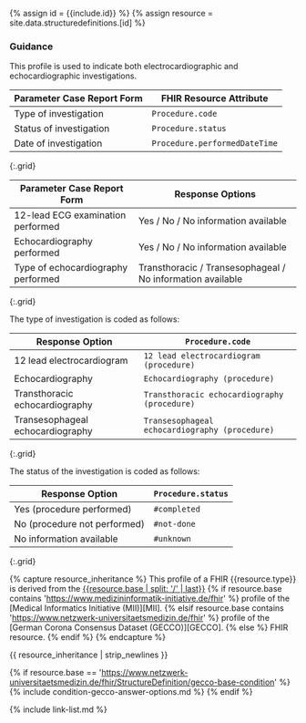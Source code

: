
{% assign id = {{include.id}} %}
{% assign resource = site.data.structuredefinitions.[id] %}

### Guidance

This profile is used to indicate both electrocardiographic and echocardiographic investigations.

| Parameter Case Report Form | FHIR Resource Attribute |
| -------------------------- | ----------------------- |
| Type of investigation | `Procedure.code` |
| Status of investigation | `Procedure.status` |
| Date of investigation | `Procedure.performedDateTime` |
{:.grid}

| Parameter Case Report Form | Response Options |
| -------------------------- | ---------------- |
| 12-lead ECG examination performed | Yes / No / No information available |
| Echocardiography performed | Yes / No / No information available |
| Type of echocardiography performed | Transthoracic / Transesophageal / No information available |
{:.grid}

The type of investigation is coded as follows:

| Response Option | `Procedure.code` |
| ------ | ---- |
| 12 lead electrocardiogram | `12 lead electrocardiogram (procedure)` |
| Echocardiography | `Echocardiography (procedure)` |
| Transthoracic echocardiography | `Transthoracic echocardiography (procedure)` |
| Transesophageal echocardiography | `Transesophageal echocardiography (procedure)` |
{:.grid}

The status of the investigation is coded as follows:

| Response Option | `Procedure.status` |
| ------ | ---- |
| Yes (procedure performed) | `#completed` |
| No (procedure not performed) | `#not-done` |
| No information available | `#unknown` |
{:.grid}

{% capture resource_inheritance %}
This profile of a FHIR {{resource.type}} is derived from the [{{resource.base | split: '/' | last}}]({{resource.base}})
{% if resource.base contains 'https://www.medizininformatik-initiative.de/fhir' %}
 profile of the [Medical Informatics Initiative (MII)][MII].
{% elsif resource.base contains 'https://www.netzwerk-universitaetsmedizin.de/fhir' %}
 profile of the [German Corona Consensus Dataset (GECCO)][GECCO].
{% else %}
 FHIR resource.
{% endif %}
{% endcapture %}

{{ resource_inheritance | strip_newlines }}

{% if resource.base == 'https://www.netzwerk-universitaetsmedizin.de/fhir/StructureDefinition/gecco-base-condition' %}
{% include condition-gecco-answer-options.md %}
{% endif %}

{% include link-list.md %}
